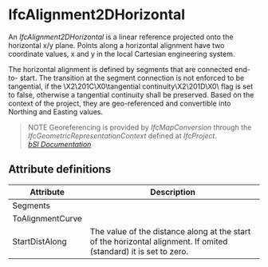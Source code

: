 IfcAlignment2DHorizontal
========================
An _IfcAlignment2DHorizontal_ is a linear reference projected onto the
horizontal x/y plane. Points along a horizontal alignment have two coordinate
values, x and y in the local Cartesian engineering system.  
  
The horizontal alignment is defined by segments that are connected end-to-
start. The transition at the segment connection is not enforced to be
tangential, if the \X2\201C\X0\tangential continuity\X2\201D\X0\ flag is set
to false, otherwise a tangential continuity shall be preserved. Based on the
context of the project, they are geo-referenced and convertible into Northing
and Easting values.  
  
> NOTE  Georeferencing is provided by _IfcMapConversion_ through the
> _IfcGeometricRepresentationContext_ defined at _IfcProject_.  
[ _bSI
Documentation_](https://standards.buildingsmart.org/IFC/DEV/IFC4_2/FINAL/HTML/schema/ifcgeometricconstraintresource/lexical/ifcalignment2dhorizontal.htm)


Attribute definitions
---------------------
| Attribute        | Description                                                                                                       |
|------------------|-------------------------------------------------------------------------------------------------------------------|
| Segments         |                                                                                                                   |
| ToAlignmentCurve |                                                                                                                   |
| StartDistAlong   | The value of the distance along at the start of the horizontal alignment. If omited (standard) it is set to zero. |

